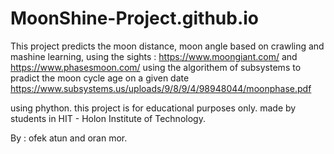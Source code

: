 # MoonShine-Project.github.io

This project predicts the moon distance, moon angle based on crawling and mashine learning,
using the sights : https://www.moongiant.com/ and https://www.phasesmoon.com/
using the algorithem of subsystems to pradict the moon cycle age on a given date
https://www.subsystems.us/uploads/9/8/9/4/98948044/moonphase.pdf

using phython.
this project is for educational purposes only.
made by students in HIT - Holon Institute of Technology.

By : ofek atun and oran mor.
